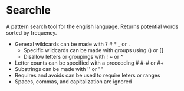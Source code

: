 # Searchle

A pattern search tool for the english language.  Returns potential words sorted by frequency. 

- General wildcards can be made with ? # * _ or .
  - Specific wildcards can be made with groups using () or []
  - Disallow letters or groupings with ! ~ or ^
- Letter counts can be specified with a preceeding # #-# or #+
- Substrings can be made with '' or ""
- Requires and avoids can be used to require leters or ranges
- Spaces, commas, and capitalization are ignored
